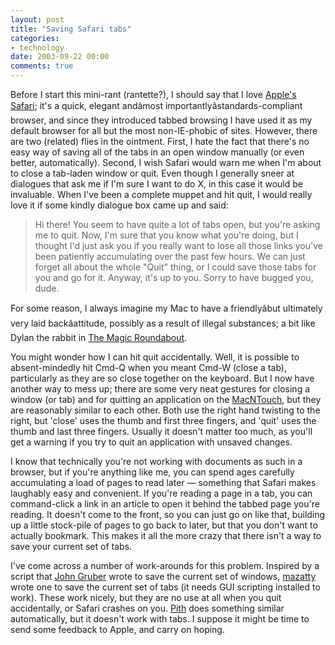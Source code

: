 ```yaml
---
layout: post
title: "Saving Safari tabs"
categories:
- technology
date: 2003-09-22 00:00
comments: true
---
```


<p>Before I start this mini-rant (rantette?), I should say that I love <a href="http://www.apple.com/safari/" title="Apple.com - Safari">Apple's Safari</a>; it's a quick, elegant andâmost importantlyâstandards-compliant browser, and since they introduced tabbed browsing I have used it as my default browser for all but the most non-IE-phobic of sites. However, there are two (related) flies in the ointment. First, I hate the fact that there's no easy way of saving all of the tabs in an open window manually (or even better, automatically). Second, I wish Safari would warn me when I'm about to close a tab-laden window or quit. Even though I generally sneer at dialogues that ask me if I'm sure I want to do X, in this case it would be invaluable. When I've been a complete muppet and hit quit, I would really love it if some kindly dialogue box came up and said:</p>

<blockquote>
<p>Hi there! You seem to have quite a lot of tabs open, but you're asking me to quit. Now, I'm sure that you know what you're doing, but I thought I'd just ask you if you really want to lose all those links you've been patiently accumulating over the past few hours. We can just forget all about the whole "Quit" thing, or I could save those tabs for you and go for it. Anyway, it's up to you. Sorry to have bugged you, dude.</p>
</blockquote>

<p>For some reason, I always imagine my Mac to have a friendlyâbut ultimately very laid backâattitude, possibly as a result of illegal substances; a bit like Dylan the rabbit in <a href="http://www.regiment.org.uk/crystaltipps/roundabout/characters.html" title="Characters in The Magic Roundabout">The Magic Roundabout</a>.</p>

<p>You might wonder how I can hit quit accidentally. Well, it is possible to absent-mindedly hit Cmd-Q when you meant Cmd-W (close a tab), particularly as they are so close together on the keyboard. But I now have another way to mess up; there are some very neat gestures for closing a window (or tab) and for quitting an application on the <a href="http://www.rousette.org.uk/blog/archives/typing-without-keys/">MacNTouch</a>, but they are reasonably similar to each other. Both use the right hand twisting to the right, but 'close' uses the thumb and first three fingers, and 'quit' uses the thumb and last three fingers. Usually it doesn't matter too much, as you'll get a warning if you try to quit an application with unsaved changes.</p>

<p>I know that technically you're not working with documents as such in a browser, but if you're anything like me, you can spend ages carefully accumulating a load of pages to read later &mdash; something that Safari makes laughably easy and convenient. If you're reading a page in a tab, you can command-click a link in an article to open it behind the tabbed page you're reading. It doesn't come to the front, so you can just go on like that, building up a little stock-pile of pages to go back to later, but that you don't want to actually bookmark. This makes it all the more crazy that there isn't a way to save your current set of tabs.</p>

<p>I've come across a number of work-arounds for this problem. Inspired by a script that <a href="http://daringfireball.net/2003/05/safaris_unscriptable_tabs.html">John Gruber</a> wrote to save the current set of windows, <a href="http://www.macosxhints.com/article.php?story=20030913153245341">mazatty</a> wrote one to save the current set of tabs (it needs GUI scripting installed to work). These work nicely, but they are no use at all when you quit accidentally, or Safari crashes on you. <a href="http://www.macosxhints.com/article.php?story=20030913153245341">Pith</a> does something similar automatically, but it doesn't work with tabs. I suppose it might be time to send some feedback to Apple, and carry on hoping.</p>
